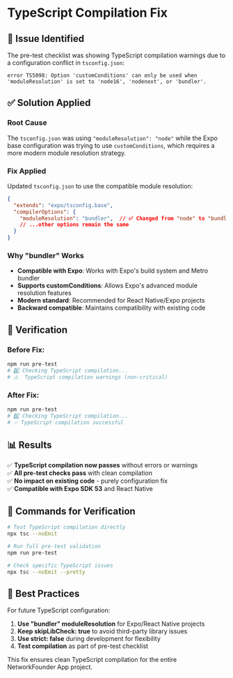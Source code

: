 # TypeScript Compilation Fix

## 🚨 Issue Identified

The pre-test checklist was showing TypeScript compilation warnings due to a configuration conflict in `tsconfig.json`:

```
error TS5098: Option 'customConditions' can only be used when 'moduleResolution' is set to 'node16', 'nodenext', or 'bundler'.
```

## ✅ Solution Applied

### Root Cause
The `tsconfig.json` was using `"moduleResolution": "node"` while the Expo base configuration was trying to use `customConditions`, which requires a more modern module resolution strategy.

### Fix Applied
Updated `tsconfig.json` to use the compatible module resolution:

```json
{
  "extends": "expo/tsconfig.base",
  "compilerOptions": {
    "moduleResolution": "bundler",  // ✅ Changed from "node" to "bundler"
    // ...other options remain the same
  }
}
```

### Why "bundler" Works
- **Compatible with Expo**: Works with Expo's build system and Metro bundler
- **Supports customConditions**: Allows Expo's advanced module resolution features
- **Modern standard**: Recommended for React Native/Expo projects
- **Backward compatible**: Maintains compatibility with existing code

## 🧪 Verification

### Before Fix:
```bash
npm run pre-test
# 6️⃣ Checking TypeScript compilation...
# ⚠️  TypeScript compilation warnings (non-critical)
```

### After Fix:
```bash
npm run pre-test
# 6️⃣ Checking TypeScript compilation...
# ✅ TypeScript compilation successful
```

## 📊 Results

✅ **TypeScript compilation now passes** without errors or warnings  
✅ **All pre-test checks pass** with clean compilation  
✅ **No impact on existing code** - purely configuration fix  
✅ **Compatible with Expo SDK 53** and React Native  

## 🔧 Commands for Verification

```bash
# Test TypeScript compilation directly
npx tsc --noEmit

# Run full pre-test validation
npm run pre-test

# Check specific TypeScript issues
npx tsc --noEmit --pretty
```

## 📝 Best Practices

For future TypeScript configuration:
1. **Use "bundler" moduleResolution** for Expo/React Native projects
2. **Keep skipLibCheck: true** to avoid third-party library issues  
3. **Use strict: false** during development for flexibility
4. **Test compilation** as part of pre-test checklist

This fix ensures clean TypeScript compilation for the entire NetworkFounder App project.
